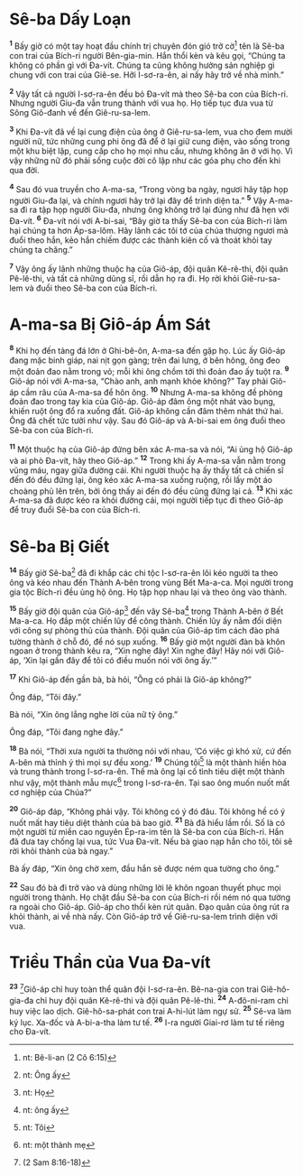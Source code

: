 # Sê-ba Dấy Loạn
<sup><b>1</b></sup> Bấy giờ có một tay hoạt đầu chính trị chuyên đón gió trở cờ[^1-4a118d15-046f-4fc5-8c52-6fbc921cc36e] tên là Sê-ba con trai của Bích-ri người Bên-gia-min. Hắn thổi kèn và kêu gọi, “Chúng ta không có phần gì với Ða-vít. Chúng ta cũng không hưởng sản nghiệp gì chung với con trai của Giê-se. Hỡi I-sơ-ra-ên, ai nấy hãy trở về nhà mình.”

<sup><b>2</b></sup> Vậy tất cả người I-sơ-ra-ên đều bỏ Ða-vít mà theo Sê-ba con của Bích-ri. Nhưng người Giu-đa vẫn trung thành với vua họ. Họ tiếp tục đưa vua từ Sông Giô-đanh về đến Giê-ru-sa-lem.

<sup><b>3</b></sup> Khi Ða-vít đã về lại cung điện của ông ở Giê-ru-sa-lem, vua cho đem mười người nữ, tức những cung phi ông đã để ở lại giữ cung điện, vào sống trong một khu biệt lập, cung cấp cho họ mọi nhu cầu, nhưng không ăn ở với họ. Vì vậy những nữ đó phải sống cuộc đời cô lập như các góa phụ cho đến khi qua đời.

<sup><b>4</b></sup> Sau đó vua truyền cho A-ma-sa, “Trong vòng ba ngày, ngươi hãy tập họp người Giu-đa lại, và chính ngươi hãy trở lại đây để trình diện ta.” <sup><b>5</b></sup> Vậy A-ma-sa đi ra tập họp người Giu-đa, nhưng ông không trở lại đúng như đã hẹn với Ða-vít. <sup><b>6</b></sup> Ða-vít nói với A-bi-sai, “Bây giờ ta thấy Sê-ba con của Bích-ri làm hại chúng ta hơn Áp-sa-lôm. Hãy lãnh các tôi tớ của chúa thượng ngươi mà đuổi theo hắn, kẻo hắn chiếm được các thành kiên cố và thoát khỏi tay chúng ta chăng.”

<sup><b>7</b></sup> Vậy ông ấy lãnh những thuộc hạ của Giô-áp, đội quân Kê-rê-thi, đội quân Pê-lê-thi, và tất cả những dũng sĩ, rồi dẫn họ ra đi. Họ rời khỏi Giê-ru-sa-lem và đuổi theo Sê-ba con của Bích-ri.


# A-ma-sa Bị Giô-áp Ám Sát
<sup><b>8</b></sup> Khi họ đến tảng đá lớn ở Ghi-bê-ôn, A-ma-sa đến gặp họ. Lúc ấy Giô-áp đang mặc binh giáp, nai nịt gọn gàng; trên đai lưng, ở bên hông, ông đeo một đoản đao nằm trong vỏ; mỗi khi ông chồm tới thì đoản đao ấy tuột ra. <sup><b>9</b></sup> Giô-áp nói với A-ma-sa, “Chào anh, anh mạnh khỏe không?” Tay phải Giô-áp cầm râu của A-ma-sa để hôn ông. <sup><b>10</b></sup> Nhưng A-ma-sa không đề phòng đoản đao trong tay kia của Giô-áp. Giô-áp đâm ông một nhát vào bụng, khiến ruột ông đổ ra xuống đất. Giô-áp không cần đâm thêm nhát thứ hai. Ông đã chết tức tưởi như vậy. Sau đó Giô-áp và A-bi-sai em ông đuổi theo Sê-ba con của Bích-ri.

<sup><b>11</b></sup> Một thuộc hạ của Giô-áp đứng bên xác A-ma-sa và nói, “Ai ủng hộ Giô-áp và ai phò Ða-vít, hãy theo Giô-áp.” <sup><b>12</b></sup> Trong khi ấy A-ma-sa vẫn nằm trong vũng máu, ngay giữa đường cái. Khi người thuộc hạ ấy thấy tất cả chiến sĩ đến đó đều đứng lại, ông kéo xác A-ma-sa xuống ruộng, rồi lấy một áo choàng phủ lên trên, bởi ông thấy ai đến đó đều cũng đứng lại cả. <sup><b>13</b></sup> Khi xác A-ma-sa đã được kéo ra khỏi đường cái, mọi người tiếp tục đi theo Giô-áp để truy đuổi Sê-ba con của Bích-ri.


# Sê-ba Bị Giết
<sup><b>14</b></sup> Bấy giờ Sê-ba[^2-4a118d15-046f-4fc5-8c52-6fbc921cc36e] đã đi khắp các chi tộc I-sơ-ra-ên lôi kéo người ta theo ông và kéo nhau đến Thành A-bên trong vùng Bết Ma-a-ca. Mọi người trong gia tộc Bích-ri đều ủng hộ ông. Họ tập họp nhau lại và theo ông vào thành.

<sup><b>15</b></sup> Bấy giờ đội quân của Giô-áp[^3-4a118d15-046f-4fc5-8c52-6fbc921cc36e] đến vây Sê-ba[^4-4a118d15-046f-4fc5-8c52-6fbc921cc36e] trong Thành A-bên ở Bết Ma-a-ca. Họ đắp một chiến lũy để công thành. Chiến lũy ấy nằm đối diện với công sự phòng thủ của thành. Ðội quân của Giô-áp tìm cách đào phá tường thành ở chỗ đó, để nó sụp xuống. <sup><b>16</b></sup> Bấy giờ một người đàn bà khôn ngoan ở trong thành kêu ra, “Xin nghe đây! Xin nghe đây! Hãy nói với Giô-áp, ‘Xin lại gần đây để tôi có điều muốn nói với ông ấy.’”

<sup><b>17</b></sup> Khi Giô-áp đến gần bà, bà hỏi, “Ông có phải là Giô-áp không?”

Ông đáp, “Tôi đây.”

Bà nói, “Xin ông lắng nghe lời của nữ tỳ ông.”

Ông đáp, “Tôi đang nghe đây.”

<sup><b>18</b></sup> Bà nói, “Thời xưa người ta thường nói với nhau, ‘Có việc gì khó xử, cứ đến A-bên mà thỉnh ý thì mọi sự đều xong.’ <sup><b>19</b></sup> Chúng tôi[^5-4a118d15-046f-4fc5-8c52-6fbc921cc36e] là một thành hiền hòa và trung thành trong I-sơ-ra-ên. Thế mà ông lại cố tình tiêu diệt một thành như vậy, một thành mẫu mực[^6-4a118d15-046f-4fc5-8c52-6fbc921cc36e] trong I-sơ-ra-ên. Tại sao ông muốn nuốt mất cơ nghiệp của Chúa?”

<sup><b>20</b></sup> Giô-áp đáp, “Không phải vậy. Tôi không có ý đó đâu. Tôi không hề có ý nuốt mất hay tiêu diệt thành của bà bao giờ. <sup><b>21</b></sup> Bà đã hiểu lầm rồi. Số là có một người từ miền cao nguyên Ép-ra-im tên là Sê-ba con của Bích-ri. Hắn đã đưa tay chống lại vua, tức Vua Ða-vít. Nếu bà giao nạp hắn cho tôi, tôi sẽ rời khỏi thành của bà ngay.”

Bà ấy đáp, “Xin ông chờ xem, đầu hắn sẽ được ném qua tường cho ông.”

<sup><b>22</b></sup> Sau đó bà đi trở vào và dùng những lời lẽ khôn ngoan thuyết phục mọi người trong thành. Họ chặt đầu Sê-ba con của Bích-ri rồi ném nó qua tường ra ngoài cho Giô-áp. Giô-áp cho thổi kèn rút quân. Ðạo quân của ông rút ra khỏi thành, ai về nhà nấy. Còn Giô-áp trở về Giê-ru-sa-lem trình diện với vua.


# Triều Thần của Vua Ða-vít
<sup><b>23</b></sup> [^1@-4a118d15-046f-4fc5-8c52-6fbc921cc36e]Giô-áp chỉ huy toàn thể quân đội I-sơ-ra-ên. Bê-na-gia con trai Giê-hô-gia-đa chỉ huy đội quân Kê-rê-thi và đội quân Pê-lê-thi. <sup><b>24</b></sup> A-đô-ni-ram chỉ huy việc lao dịch. Giê-hô-sa-phát con trai A-hi-lút làm ngự sử. <sup><b>25</b></sup> Sê-va làm ký lục. Xa-đốc và A-bi-a-tha làm tư tế. <sup><b>26</b></sup> I-ra người Giai-rơ làm tư tế riêng cho Ða-vít.

[^1-4a118d15-046f-4fc5-8c52-6fbc921cc36e]: nt: Bê-li-an (2 Cô 6:15)
[^2-4a118d15-046f-4fc5-8c52-6fbc921cc36e]: nt: Ông ấy
[^3-4a118d15-046f-4fc5-8c52-6fbc921cc36e]: nt: Họ
[^4-4a118d15-046f-4fc5-8c52-6fbc921cc36e]: nt: ông ấy
[^5-4a118d15-046f-4fc5-8c52-6fbc921cc36e]: nt: Tôi
[^6-4a118d15-046f-4fc5-8c52-6fbc921cc36e]: nt: một thành mẹ
[^1@-4a118d15-046f-4fc5-8c52-6fbc921cc36e]: (2 Sam 8:16-18)